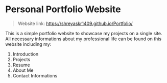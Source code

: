 # Personal Portfolio Website

>Website link: https://shreyaskr1409.github.io/Portfolio/

This is a simple portfolio website to showcase my projects on a single site. All necessary informations about my professional life can be found on this website including my:
1. Introduction
2. Projects
3. Resume
4. About Me
5. Contact Informations
